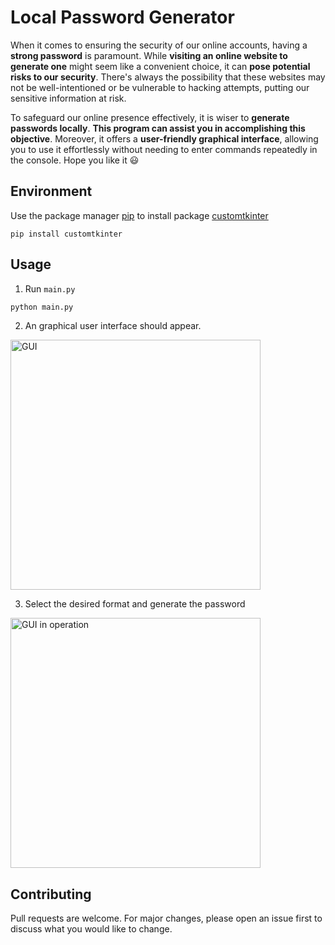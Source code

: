 # Local Password Generator
When it comes to ensuring the security of our online accounts, having a **strong password** is paramount. While **visiting an online website to  generate one** might seem like a convenient choice,  it can **pose potential risks to our security**. There's always the possibility that these websites may not be well-intentioned or be vulnerable to hacking attempts, putting our sensitive information at risk.

To safeguard our online presence effectively, it is wiser to **generate passwords locally**. **This program can assist you in accomplishing this objective**. Moreover, it offers a **user-friendly graphical interface**, allowing you to use it effortlessly without needing to enter commands repeatedly in the console. Hope you like it :smiley: 


## Environment 

Use the package manager [pip](https://pip.pypa.io/en/stable/) to install package
[customtkinter](https://customtkinter.tomschimansky.com/)
```bash!
pip install customtkinter
```

## Usage

1. Run `main.py`
```bash
python main.py
```
2. An graphical user interface should appear. 
<img src="https://github.com/Achiwilms/Local_Password_Generator/blob/main/image/GUI.png?raw=true" alt="GUI" width="400">

3. Select the desired format and generate the password
<img src="https://github.com/Achiwilms/Local_Password_Generator/blob/main/image/GUI_working.png?raw=true" alt="GUI in operation" width="400">



## Contributing

Pull requests are welcome. For major changes, please open an issue first to discuss what you would like to change.

